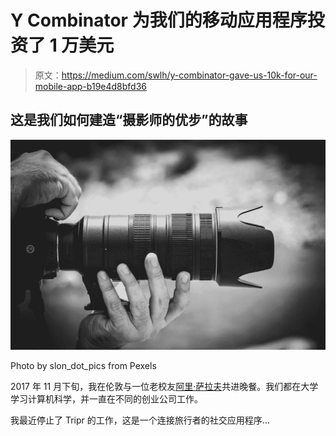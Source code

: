 # Y Combinator 为我们的移动应用程序投资了 1 万美元

> 原文：<https://medium.com/swlh/y-combinator-gave-us-10k-for-our-mobile-app-b19e4d8bfd36>

## 这是我们如何建造“摄影师的优步”的故事

![](img/06eaf869e9b0979a449e177b73dd7376.png)

Photo by slon_dot_pics from Pexels

2017 年 11 月下旬，我在伦敦与一位老校友[阿里·萨拉夫](https://www.linkedin.com/in/asarraf/)共进晚餐。我们都在大学学习计算机科学，并一直在不同的创业公司工作。

我最近停止了 Tripr 的工作，这是一个连接旅行者的社交应用程序…